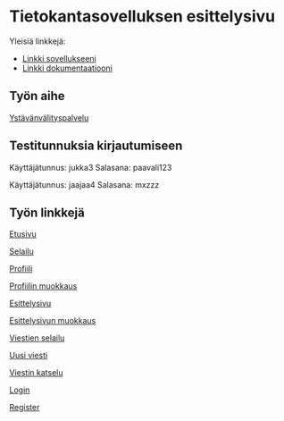 # Tietokantasovelluksen esittelysivu

Yleisiä linkkejä:

* [Linkki sovellukseeni](http://jexniemi.users.cs.helsinki.fi/tsoha/)
* [Linkki dokumentaatiooni](https://github.com/jexniemi/Tsoha-Bootstrap/blob/master/doc/dokumentaatio.pdf)

## Työn aihe

[Ystävänvälityspalvelu](http://advancedkittenry.github.io/suunnittelu_ja_tyoymparisto/aiheet/Ystavanvalityspalvelu.html) 

## Testitunnuksia kirjautumiseen

Käyttäjätunnus: jukka3
Salasana: paavali123

Käyttäjätunnus: jaajaa4
Salasana: mxzzz

## Työn linkkejä

[Etusivu](http://jexniemi.users.cs.helsinki.fi/tsoha/)

[Selailu](http://jexniemi.users.cs.helsinki.fi/tsoha/browse)

[Profiili](http://jexniemi.users.cs.helsinki.fi/tsoha/myprofile)

[Profiilin muokkaus](http://jexniemi.users.cs.helsinki.fi/tsoha/editprofile)

[Esittelysivu](http://jexniemi.users.cs.helsinki.fi/tsoha/mypage)

[Esittelysivun muokkaus](http://jexniemi.users.cs.helsinki.fi/tsoha/mypage_edit)

[Viestien selailu](http://jexniemi.users.cs.helsinki.fi/tsoha/messages)

[Uusi viesti](http://jexniemi.users.cs.helsinki.fi/tsoha/newmessage)

[Viestin katselu](http://jexniemi.users.cs.helsinki.fi/tsoha/viewmessage/1)

[Login](http://jexniemi.users.cs.helsinki.fi/tsoha/login)

[Register](http://jexniemi.users.cs.helsinki.fi/tsoha/register)
